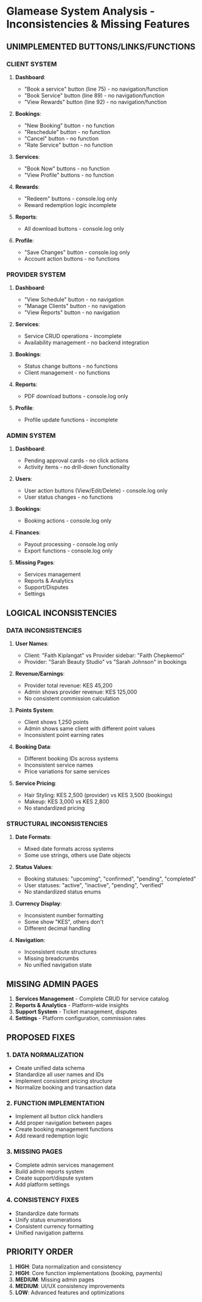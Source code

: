 # Glamease System Analysis - Inconsistencies & Missing Features

## UNIMPLEMENTED BUTTONS/LINKS/FUNCTIONS

### CLIENT SYSTEM
1. **Dashboard**:
   - "Book a service" button (line 75) - no navigation/function
   - "Book Service" button (line 89) - no navigation/function  
   - "View Rewards" button (line 92) - no navigation/function

2. **Bookings**:
   - "New Booking" button - no function
   - "Reschedule" button - no function
   - "Cancel" button - no function
   - "Rate Service" button - no function

3. **Services**:
   - "Book Now" buttons - no function
   - "View Profile" buttons - no function

4. **Rewards**:
   - "Redeem" buttons - console.log only
   - Reward redemption logic incomplete

5. **Reports**:
   - All download buttons - console.log only

6. **Profile**:
   - "Save Changes" button - console.log only
   - Account action buttons - no functions

### PROVIDER SYSTEM
1. **Dashboard**:
   - "View Schedule" button - no navigation
   - "Manage Clients" button - no navigation
   - "View Reports" button - no navigation

2. **Services**:
   - Service CRUD operations - incomplete
   - Availability management - no backend integration

3. **Bookings**:
   - Status change buttons - no functions
   - Client management - no functions

4. **Reports**:
   - PDF download buttons - console.log only

5. **Profile**:
   - Profile update functions - incomplete

### ADMIN SYSTEM
1. **Dashboard**:
   - Pending approval cards - no click actions
   - Activity items - no drill-down functionality

2. **Users**:
   - User action buttons (View/Edit/Delete) - console.log only
   - User status changes - no functions

3. **Bookings**:
   - Booking actions - console.log only

4. **Finances**:
   - Payout processing - console.log only
   - Export functions - console.log only

5. **Missing Pages**:
   - Services management
   - Reports & Analytics
   - Support/Disputes
   - Settings

## LOGICAL INCONSISTENCIES

### DATA INCONSISTENCIES
1. **User Names**:
   - Client: "Faith Kiplangat" vs Provider sidebar: "Faith Chepkemoi"
   - Provider: "Sarah Beauty Studio" vs "Sarah Johnson" in bookings

2. **Revenue/Earnings**:
   - Provider total revenue: KES 45,200
   - Admin shows provider revenue: KES 125,000
   - No consistent commission calculation

3. **Points System**:
   - Client shows 1,250 points
   - Admin shows same client with different point values
   - Inconsistent point earning rates

4. **Booking Data**:
   - Different booking IDs across systems
   - Inconsistent service names
   - Price variations for same services

5. **Service Pricing**:
   - Hair Styling: KES 2,500 (provider) vs KES 3,500 (bookings)
   - Makeup: KES 3,000 vs KES 2,800
   - No standardized pricing

### STRUCTURAL INCONSISTENCIES
1. **Date Formats**:
   - Mixed date formats across systems
   - Some use strings, others use Date objects

2. **Status Values**:
   - Booking statuses: "upcoming", "confirmed", "pending", "completed"
   - User statuses: "active", "inactive", "pending", "verified"
   - No standardized status enums

3. **Currency Display**:
   - Inconsistent number formatting
   - Some show "KES", others don't
   - Different decimal handling

4. **Navigation**:
   - Inconsistent route structures
   - Missing breadcrumbs
   - No unified navigation state

## MISSING ADMIN PAGES
1. **Services Management** - Complete CRUD for service catalog
2. **Reports & Analytics** - Platform-wide insights
3. **Support System** - Ticket management, disputes
4. **Settings** - Platform configuration, commission rates

## PROPOSED FIXES

### 1. DATA NORMALIZATION
- Create unified data schema
- Standardize all user names and IDs
- Implement consistent pricing structure
- Normalize booking and transaction data

### 2. FUNCTION IMPLEMENTATION
- Implement all button click handlers
- Add proper navigation between pages
- Create booking management functions
- Add reward redemption logic

### 3. MISSING PAGES
- Complete admin services management
- Build admin reports system
- Create support/dispute system
- Add platform settings

### 4. CONSISTENCY FIXES
- Standardize date formats
- Unify status enumerations
- Consistent currency formatting
- Unified navigation patterns

## PRIORITY ORDER
1. **HIGH**: Data normalization and consistency
2. **HIGH**: Core function implementations (booking, payments)
3. **MEDIUM**: Missing admin pages
4. **MEDIUM**: UI/UX consistency improvements
5. **LOW**: Advanced features and optimizations